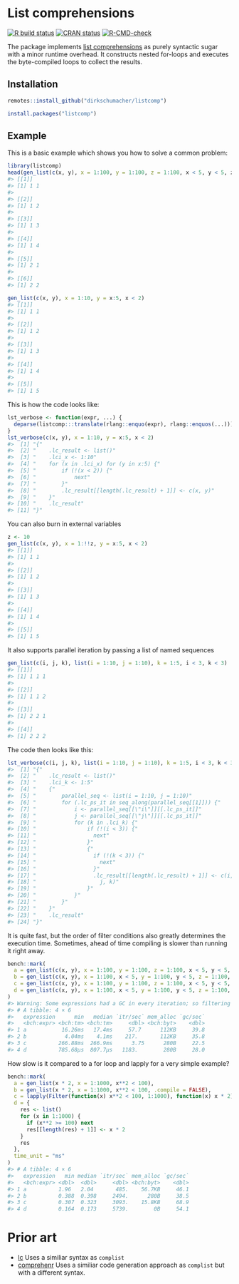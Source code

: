 
<!-- README.md is generated from README.Rmd. Please edit that file -->

# List comprehensions

<!-- badges: start -->

[![R build
status](https://github.com/dirkschumacher/listcomp/workflows/R-CMD-check/badge.svg)](https://github.com/dirkschumacher/listcomp/actions)
[![CRAN
status](https://www.r-pkg.org/badges/version/listcomp)](https://CRAN.R-project.org/package=listcomp)
[![R-CMD-check](https://github.com/dirkschumacher/listcomp/workflows/R-CMD-check/badge.svg)](https://github.com/dirkschumacher/listcomp/actions)
<!-- badges: end -->

The package implements [list
comprehensions](https://en.wikipedia.org/wiki/List_comprehension) as
purely syntactic sugar with a minor runtime overhead. It constructs
nested for-loops and executes the byte-compiled loops to collect the
results.

## Installation

``` r
remotes::install_github("dirkschumacher/listcomp")
```

``` r
install.packages("listcomp")
```

## Example

This is a basic example which shows you how to solve a common problem:

``` r
library(listcomp)
head(gen_list(c(x, y), x = 1:100, y = 1:100, z = 1:100, x < 5, y < 5, z == x + y))
#> [[1]]
#> [1] 1 1
#> 
#> [[2]]
#> [1] 1 2
#> 
#> [[3]]
#> [1] 1 3
#> 
#> [[4]]
#> [1] 1 4
#> 
#> [[5]]
#> [1] 2 1
#> 
#> [[6]]
#> [1] 2 2
```

``` r
gen_list(c(x, y), x = 1:10, y = x:5, x < 2)
#> [[1]]
#> [1] 1 1
#> 
#> [[2]]
#> [1] 1 2
#> 
#> [[3]]
#> [1] 1 3
#> 
#> [[4]]
#> [1] 1 4
#> 
#> [[5]]
#> [1] 1 5
```

This is how the code looks like:

``` r
lst_verbose <- function(expr, ...) {
  deparse(listcomp:::translate(rlang::enquo(expr), rlang::enquos(...)))
}
lst_verbose(c(x, y), x = 1:10, y = x:5, x < 2)
#>  [1] "{"                                                      
#>  [2] "    .lc_result <- list()"                               
#>  [3] "    .lci_x <- 1:10"                                     
#>  [4] "    for (x in .lci_x) for (y in x:5) {"                 
#>  [5] "        if (!(x < 2)) {"                                
#>  [6] "            next"                                       
#>  [7] "        }"                                              
#>  [8] "        .lc_result[[length(.lc_result) + 1]] <- c(x, y)"
#>  [9] "    }"                                                  
#> [10] "    .lc_result"                                         
#> [11] "}"
```

You can also burn in external variables

``` r
z <- 10
gen_list(c(x, y), x = 1:!!z, y = x:5, x < 2)
#> [[1]]
#> [1] 1 1
#> 
#> [[2]]
#> [1] 1 2
#> 
#> [[3]]
#> [1] 1 3
#> 
#> [[4]]
#> [1] 1 4
#> 
#> [[5]]
#> [1] 1 5
```

It also supports parallel iteration by passing a list of named sequences

``` r
gen_list(c(i, j, k), list(i = 1:10, j = 1:10), k = 1:5, i < 3, k < 3)
#> [[1]]
#> [1] 1 1 1
#> 
#> [[2]]
#> [1] 1 1 2
#> 
#> [[3]]
#> [1] 2 2 1
#> 
#> [[4]]
#> [1] 2 2 2
```

The code then looks like this:

``` r
lst_verbose(c(i, j, k), list(i = 1:10, j = 1:10), k = 1:5, i < 3, k < 3)
#>  [1] "{"                                                              
#>  [2] "    .lc_result <- list()"                                       
#>  [3] "    .lci_k <- 1:5"                                              
#>  [4] "    {"                                                          
#>  [5] "        parallel_seq <- list(i = 1:10, j = 1:10)"               
#>  [6] "        for (.lc_ps_it in seq_along(parallel_seq[[1]])) {"      
#>  [7] "            i <- parallel_seq[[\"i\"]][[.lc_ps_it]]"            
#>  [8] "            j <- parallel_seq[[\"j\"]][[.lc_ps_it]]"            
#>  [9] "            for (k in .lci_k) {"                                
#> [10] "                if (!(i < 3)) {"                                
#> [11] "                  next"                                         
#> [12] "                }"                                              
#> [13] "                {"                                              
#> [14] "                  if (!(k < 3)) {"                              
#> [15] "                    next"                                       
#> [16] "                  }"                                            
#> [17] "                  .lc_result[[length(.lc_result) + 1]] <- c(i, "
#> [18] "                    j, k)"                                      
#> [19] "                }"                                              
#> [20] "            }"                                                  
#> [21] "        }"                                                      
#> [22] "    }"                                                          
#> [23] "    .lc_result"                                                 
#> [24] "}"
```

It is quite fast, but the order of filter conditions also greatly
determines the execution time. Sometimes, ahead of time compiling is
slower than running it right away.

``` r
bench::mark(
  a = gen_list(c(x, y), x = 1:100, y = 1:100, z = 1:100, x < 5, y < 5, z == x + y),
  b = gen_list(c(x, y), x = 1:100, x < 5, y = 1:100, y < 5, z = 1:100, z == x + y),
  c = gen_list(c(x, y), x = 1:100, y = 1:100, z = 1:100, x < 5, y < 5, z == x + y, .compile = FALSE),
  d = gen_list(c(x, y), x = 1:100, x < 5, y = 1:100, y < 5, z = 1:100, z == x + y, .compile = FALSE)
)
#> Warning: Some expressions had a GC in every iteration; so filtering is disabled.
#> # A tibble: 4 × 6
#>   expression      min   median `itr/sec` mem_alloc `gc/sec`
#>   <bch:expr> <bch:tm> <bch:tm>     <dbl> <bch:byt>    <dbl>
#> 1 a           16.26ms   17.4ms     57.7      112KB     39.8
#> 2 b            4.04ms    4.1ms    217.       112KB     35.8
#> 3 c          266.88ms  266.9ms      3.75      280B     22.5
#> 4 d          785.68µs  807.7µs   1183.        280B     28.0
```

How slow is it compared to a for loop and lapply for a very simple
example?

``` r
bench::mark(
  a = gen_list(x * 2, x = 1:1000, x**2 < 100),
  b = gen_list(x * 2, x = 1:1000, x**2 < 100, .compile = FALSE),
  c = lapply(Filter(function(x) x**2 < 100, 1:1000), function(x) x * 2),
  d = {
    res <- list()
    for (x in 1:1000) {
      if (x**2 >= 100) next
      res[[length(res) + 1]] <- x * 2
    }
    res
  }, 
  time_unit = "ms"
)
#> # A tibble: 4 × 6
#>   expression   min median `itr/sec` mem_alloc `gc/sec`
#>   <bch:expr> <dbl>  <dbl>     <dbl> <bch:byt>    <dbl>
#> 1 a          1.96   2.04       485.    56.7KB     46.1
#> 2 b          0.388  0.398     2494.      280B     38.5
#> 3 c          0.307  0.323     3093.    15.8KB     68.9
#> 4 d          0.164  0.173     5739.        0B     54.1
```

# Prior art

-   [lc](https://github.com/mailund/lc) Uses a similiar syntax as
    `complist`
-   [comprehenr](https://github.com/gdemin/comprehenr) Uses a similiar
    code generation approach as `complist` but with a different syntax.
